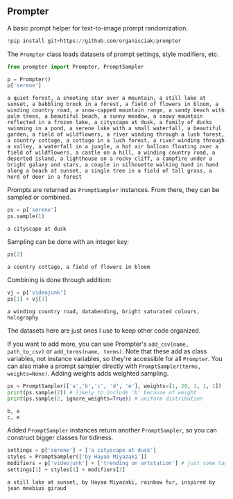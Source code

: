 ## Prompter

A basic prompt helper for text-to-image prompt randomization.


```python
!pip install git+https://github.com/organisciak/prompter
```

The `Prompter` class loads datasets of prompt settings, style modifiers, etc.


```python
from prompter import Prompter, PromptSampler
```


```python
p = Prompter()
p['serene']
```




    a quiet forest, a shooting star over a mountain, a still lake at sunset, a babbling brook in a forest, a field of flowers in bloom, a winding country road, a snow-capped mountain range, a sandy beach with palm trees, a beautiful beach, a sunny meadow, a snowy mountain reflected in a frozen lake, a cityscape at dusk, a family of ducks swimming in a pond, a serene lake with a small waterfall, a beautiful garden, a field of wildflowers, a river winding through a lush forest, a country cottage, a cottage in a lush forest, a river winding through a valley, a waterfall in a jungle, a hot air balloon floating over a field of wildflowers, a castle on a hill, a winding country road, a deserted island, a lighthouse on a rocky cliff, a campfire under a bright galaxy and stars, a couple in silhouette walking hand in hand along a beach at sunset, a single tree in a field of tall grass, a herd of deer in a forest



Prompts are returned as `PromptSampler` instances. From there, they can be sampled or combined.


```python
ps = p['serene']
ps.sample(1)
```




    a cityscape at dusk



Sampling can be done with an integer key:


```python
ps[2]
```




    a country cottage, a field of flowers in bloom



Combining is done through addition:


```python
vj = p['videojunk']
ps[1] + vj[3]
```




    a winding country road, databending, bright saturated colours, holography



The datasets here are just ones I use to keep other code organized.

If you want to add more, you can use Prompter's `add_csv(name, path_to_csv)` or `add_terms(name, terms)`. Note that these add as class variables, not instance variables, so they're accessible for all `Prompter`.  You can also make a prompt sampler directly with `PromptSampler(terms, weights=None)`. Adding weights adds weighted sampling.


```python
ps = PromptSampler(['a','b','c', 'd', 'e'], weights=[1, 20, 1, 1, 1])
print(ps.sample(2)) # likely to include 'b' because of weight
print(ps.sample(2, ignore_weights=True)) # uniform distribution
```

    b, e
    c, e


Added `PromptSampler` instances return another `PromptSampler`, so you can construct bigger classes for tidiness.


```python
settings = p['serene'] + ['a cityscape at dusk']
styles = PromptSampler(['by Hayao Miyazaki'])
modifiers = p['videojunk'] + ['trending on artstation'] # just some tags to add some grime
settings[1] + styles[1] + modifiers[2]
```




    a still lake at sunset, by Hayao Miyazaki, rainbow fur, inspired by jean moebius giraud


